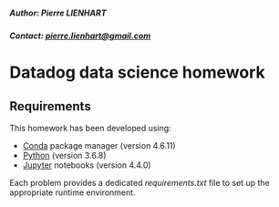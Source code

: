 ##### Author: Pierre LIENHART
##### Contact: pierre.lienhart@gmail.com

# Datadog data science homework

## Requirements

This homework has been developed using:
* [Conda](https://docs.conda.io/en/latest/) package manager (version 4.6.11)
* [Python](https://www.python.org/downloads/) (version 3.6.8)
* [Jupyter](https://jupyter.org/install) notebooks (version 4.4.0)

Each problem provides a dedicated *requirements.txt* file to set up the appropriate runtime environment. 